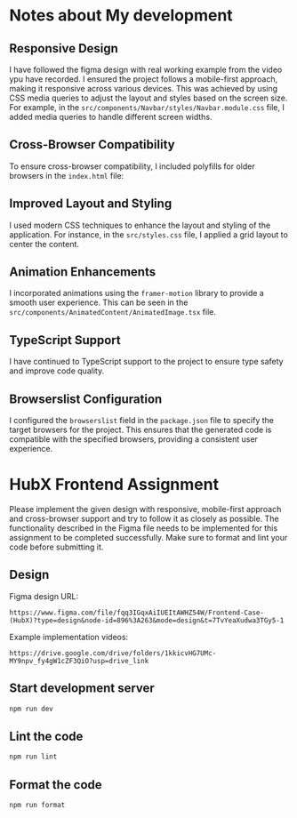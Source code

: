 # Notes about My development

## Responsive Design
I have followed the figma design with real working example from the video ypu have recorded. I ensured the project follows a mobile-first approach, making it responsive across various devices. This was achieved by using CSS media queries to adjust the layout and styles based on the screen size. For example, in the `src/components/Navbar/styles/Navbar.module.css` file, I added media queries to handle different screen widths.

## Cross-Browser Compatibility
To ensure cross-browser compatibility, I included polyfills for older browsers in the `index.html` file:

## Improved Layout and Styling
I used modern CSS techniques to enhance the layout and styling of the application. For instance, in the `src/styles.css` file, I applied a grid layout to center the content.

## Animation Enhancements
I incorporated animations using the `framer-motion` library to provide a smooth user experience. This can be seen in the `src/components/AnimatedContent/AnimatedImage.tsx` file.

## TypeScript Support
I have continued to TypeScript support to the project to ensure type safety and improve code quality.

## Browserslist Configuration
I configured the `browserslist` field in the `package.json` file to specify the target browsers for the project. This ensures that the generated code is compatible with the specified browsers, providing a consistent user experience. 



# HubX Frontend Assignment

Please implement the given design with responsive, mobile-first approach and cross-browser support and try to follow it as closely as possible. The functionality described in the Figma file needs to be implemented for this assignment to be completed successfully. Make sure to format and lint your code before submitting it.

## Design

Figma design URL:

```
https://www.figma.com/file/fqq3IGqxAiIUEItAWHZ54W/Frontend-Case-(HubX)?type=design&node-id=896%3A263&mode=design&t=7TvYeaXudwa3TGy5-1
```

Example implementation videos:

```
https://drive.google.com/drive/folders/1kkicvHG7UMc-MY9npv_fy4gW1cZF3QiO?usp=drive_link
```

## Start development server

```sh
npm run dev
```

## Lint the code

```sh
npm run lint
```

## Format the code

```sh
npm run format
```

